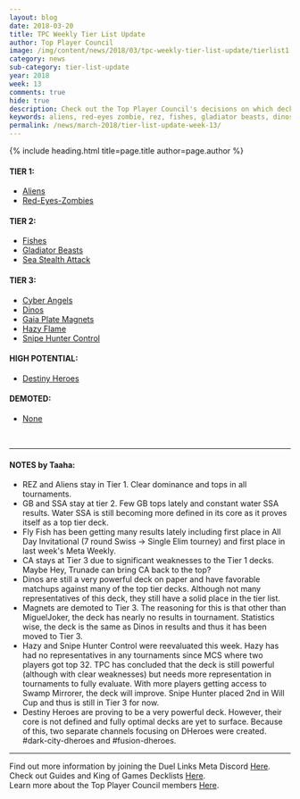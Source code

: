```yaml
---
layout: blog
date: 2018-03-20
title: TPC Weekly Tier List Update
author: Top Player Council
image: /img/content/news/2018/03/tpc-weekly-tier-list-update/tierlist1.jpg
category: news
sub-category: tier-list-update
year: 2018
week: 13
comments: true
hide: true
description: Check out the Top Player Council's decisions on which decks are the best in the Meta!
keywords: aliens, red-eyes zombie, rez, fishes, gladiator beasts, dinos, ssa, water, sea stealth attack, cyber angels, ca, magnets, hazy, hazy flame, destiny heroes, tier, tier 1, flying fish
permalink: /news/march-2018/tier-list-update-week-13/
---
```


{% include heading.html title=page.title author=page.author %}

#### TIER 1:
* [Aliens](/tier-list/aliens/) 
* [Red-Eyes-Zombies](/tier-list/red-eyes-zombies/) 

#### TIER 2:
* [Fishes](/tier-list/fishes/) 
* [Gladiator Beasts](/tier-list/gladiator-beasts/) 
* [Sea Stealth Attack](/tier-list/sea-stealth-attack/) 

#### TIER 3:
* [Cyber Angels](/tier-list/cyber-angels/) 
* [Dinos](/tier-list/dinos/) 
* [Gaia Plate Magnets](/tier-list/magnet-warriors/) 
* [Hazy Flame](/tier-list/hazy-flame/) 
* [Snipe Hunter Control](/tier-list/snipe-hunter/) 

#### HIGH POTENTIAL:
* [Destiny Heroes](/tier-list/destiny-heroes/) 

#### DEMOTED:
* [None](/tier-list/)

<br>

---

#### NOTES by Taaha:  
* REZ and Aliens stay in Tier 1. Clear dominance and tops in all tournaments.
* GB and SSA stay at tier 2. Few GB tops lately and constant water SSA results. Water SSA is still becoming more defined in its core as it proves itself as a top tier deck.
* Fly Fish has been getting many results lately including first place in All Day Invitational (7 round Swiss -> Single Elim tourney) and first place in last week's Meta Weekly.
* CA stays at Tier 3 due to significant weaknesses to the Tier 1 decks. Maybe Hey, Trunade can bring CA back to the top?
* Dinos are still a very powerful deck on paper and have favorable matchups against many of the top tier decks. Although not many representatives of this deck, they still have a solid place in the tier list.
* Magnets are demoted to Tier 3. The reasoning for this is that other than MiguelJoker, the deck has nearly no results in tournament. Statistics wise, the deck is the same as Dinos in results and thus it has been moved to Tier 3.
* Hazy and Snipe Hunter Control were reevaluated this week. Hazy has had no representatives in any tournaments since MCS where two players got top 32. TPC has concluded that the deck is still powerful (although with clear weaknesses) but needs more representation in tournaments to fully evaluate. With more players getting access to Swamp Mirrorer, the deck will improve. Snipe Hunter placed 2nd in Will Cup and thus is still in Tier 3 for now. 
* Destiny Heroes are proving to be a very powerful deck. However, their core is not defined and fully optimal decks are yet to surface. Because of this, two separate channels focusing on DHeroes were created. #dark-city-dheroes and #fusion-dheroes.

---
Find out more information by joining the Duel Links Meta Discord [Here](/discord/).  
Check out Guides and King of Games Decklists [Here](/tier-list/).  
Learn more about the Top Player Council members [Here](/top-player-council/).   
